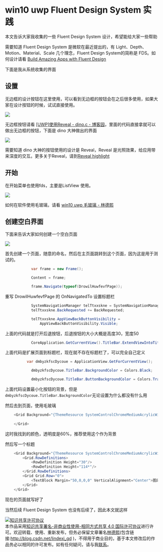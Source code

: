 # win10 uwp Fluent Design System 实践

本文告诉大家我收集的一些 Fluent Design System 设计，希望能给大家一些帮助

需要知道 Fluent Design System 是微软在最近提出的，有  Light、Depth、Motion、Material、Scale 几个理念，Fluent Design System的简称是 FDS。如何设计请看 [Build Amazing Apps with Fluent Design ](https://channel9.msdn.com/Events/Build/2017/B8034 )

<!--more-->
<!-- CreateTime:2018/8/10 19:16:53 -->

<!-- csdn -->

下面是我从系统收集的界面

## 设置

无边框的设计按钮在这里使用，可以看到无边框的按钮会在之后很多使用，如果大家在设计按钮的时候，试试直接使用。

![](http://cdn.lindexi.site/34fdad35-5dfe-a75b-2b4b-8c5e313038e2%2F201812585415.jpg)

无边框按钮请看 [[UWP]使用Reveal - dino.c - 博客园](http://www.cnblogs.com/dino623/p/Reveal.html )，里面的代码直接拿就可以做出无边框的按钮，下面是 dino 大神做出的界面

![](https://images2017.cnblogs.com/blog/38937/201801/38937-20180118201118240-1586298023.gif )

需要知道 dino 大神的按钮使用的设计是 Reveal，Reveal 是光照效果，给应用带来深度的交互。更多关于Reveal，请到[Reveal highlight ](https://docs.microsoft.com/en-us/windows/uwp/design/style/reveal )

## 开始

在开始菜单也使用fds，主要是ListView 使用。

![](http://cdn.lindexi.site/34fdad35-5dfe-a75b-2b4b-8c5e313038e2%2F201812591821.jpg)

如何在软件使用毛玻璃，请看 [win10 uwp 毛玻璃 - 林德熙](https://lindexi.oschina.io/lindexi/post/win10-uwp-%E6%AF%9B%E7%8E%BB%E7%92%83.html )

## 创建空白界面

下面来告诉大家如何创建一个空白页面

![](http://cdn.lindexi.site/65fb6078-c169-4ce3-cdd9-e35752d07be0%2F20183421123.jpg)

首先创建一个页面，随意的命名，然后在主页面跳转到这个页面，因为这是用于测试的。

```csharp
            var frame = new Frame();

            Content = frame;

            frame.Navigate(typeof(DrowilHuwfevfPage));
```

重写 DrowilHuwfevfPage 的 OnNavigatedTo 设置标题栏

```csharp
            SystemNavigationManager telTtxxskne = SystemNavigationManager.GetForCurrentView();
            telTtxxskne.BackRequested += BackRequested;

            telTtxxskne.AppViewBackButtonVisibility =
                AppViewBackButtonVisibility.Visible;
```

上面的代码就是打开后退按钮，后退按钮的大小大概是高度30，宽度50

```csharp
            CoreApplication.GetCurrentView().TitleBar.ExtendViewIntoTitleBar = true;

```

上面代码是扩展页面到标题栏，现在就不存在标题栏了，可以完全自己定义

```csharp
          var dmbyzkfscDycoue = ApplicationView.GetForCurrentView();

            dmbyzkfscDycoue.TitleBar.BackgroundColor = Colors.Black;

            dmbyzkfscDycoue.TitleBar.ButtonBackgroundColor = Colors.Transparent;
```

上面代码设置最小化按钮的背景，但是`dmbyzkfscDycoue.TitleBar.BackgroundColor`无论设置为什么都没有什么用

然后去到页面，使用毛玻璃

```csharp
    <Grid Background="{ThemeResource SystemControlChromeMediumAcrylicWindowMediumBrush }">
       
    </Grid>
```

这时我找到的颜色，透明度是60%，推荐使用这个作为背景

然后写一个标题

```csharp
    <Grid Background="{ThemeResource SystemControlChromeMediumAcrylicWindowMediumBrush }">
        <Grid.RowDefinitions>
            <RowDefinition Height="30"/>
            <RowDefinition Height="114*"/>
        </Grid.RowDefinitions>
        <Grid Grid.Row="0">
            <TextBlock Margin="50,0,0,0" VerticalAlignment="Center">图床</TextBlock>
        </Grid>
    </Grid>
```

现在的页面就写好了

当然后续 Fluent Design System 也没有后续了，因此本文就这样

<a rel="license" href="http://creativecommons.org/licenses/by-nc-sa/4.0/"><img alt="知识共享许可协议" style="border-width:0" src="https://licensebuttons.net/l/by-nc-sa/4.0/88x31.png" /></a><br />本作品采用<a rel="license" href="http://creativecommons.org/licenses/by-nc-sa/4.0/">知识共享署名-非商业性使用-相同方式共享 4.0 国际许可协议</a>进行许可。欢迎转载、使用、重新发布，但务必保留文章署名[林德熙](http://blog.csdn.net/lindexi_gd)(包含链接:http://blog.csdn.net/lindexi_gd )，不得用于商业目的，基于本文修改后的作品务必以相同的许可发布。如有任何疑问，请与我[联系](mailto:lindexi_gd@163.com)。